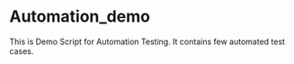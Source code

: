 # Automation_demo
This is Demo Script for Automation Testing. It contains few automated test cases.
